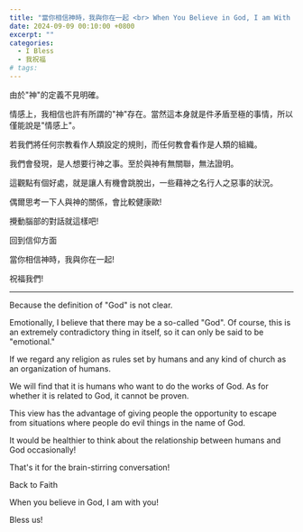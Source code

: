 ```yaml
---
title: "當你相信神時，我與你在一起 <br> When You Believe in God, I am With You"
date: 2024-09-09 00:10:00 +0800
excerpt: ""
categories:
  - I Bless
  - 我祝福
# tags:
---
```


由於"神"的定義不見明確。

情感上，我相信也許有所謂的"神"存在。當然這本身就是件矛盾至極的事情，所以僅能說是"情感上"。

若我們將任何宗教看作人類設定的規則，而任何教會看作是人類的組織。

我們會發現，是人想要行神之事。至於與神有無關聯，無法證明。

這觀點有個好處，就是讓人有機會跳脫出，一些藉神之名行人之惡事的狀況。

偶爾思考一下人與神的關係，會比較健康歐!

攪動腦部的對話就這樣吧!

回到信仰方面

當你相信神時，我與你在一起!

祝福我們!

---

Because the definition of "God" is not clear.

Emotionally, I believe that there may be a so-called "God". Of course, this is an extremely contradictory thing in itself, so it can only be said to be "emotional."

If we regard any religion as rules set by humans and any kind of church as an organization of humans.

We will find that it is humans who want to do the works of God. As for whether it is related to God, it cannot be proven.

This view has the advantage of giving people the opportunity to escape from situations where people do evil things in the name of God.

It would be healthier to think about the relationship between humans and God occasionally!

That's it for the brain-stirring conversation!

Back to Faith

When you believe in God, I am with you!

Bless us!

<!--
FB: 

Twitter:

-->
